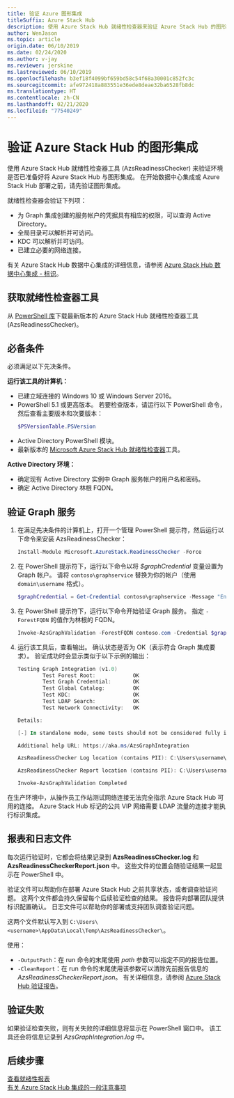 ```yaml
---
title: 验证 Azure 图形集成
titleSuffix: Azure Stack Hub
description: 使用 Azure Stack Hub 就绪性检查器来验证 Azure Stack Hub 的图形集成。
author: WenJason
ms.topic: article
origin.date: 06/10/2019
ms.date: 02/24/2020
ms.author: v-jay
ms.reviewer: jerskine
ms.lastreviewed: 06/10/2019
ms.openlocfilehash: b3ef18f4099bf659bd58c54f68a30001c852fc3c
ms.sourcegitcommit: afe972418a883551e36ede8deae32ba6528fb8dc
ms.translationtype: HT
ms.contentlocale: zh-CN
ms.lasthandoff: 02/21/2020
ms.locfileid: "77540249"
---
```

# <a name="validate-graph-integration-for-azure-stack-hub"></a>验证 Azure Stack Hub 的图形集成

使用 Azure Stack Hub 就绪性检查器工具 (AzsReadinessChecker) 来验证环境是否已准备好将 Azure Stack Hub 与图形集成。 在开始数据中心集成或 Azure Stack Hub 部署之前，请先验证图形集成。

就绪性检查器会验证下列项：

* 为 Graph 集成创建的服务帐户的凭据具有相应的权限，可以查询 Active Directory。
* 全局目录可以解析并可访问。 
* KDC 可以解析并可访问。
* 已建立必要的网络连接。

有关 Azure Stack Hub 数据中心集成的详细信息，请参阅 [Azure Stack Hub 数据中心集成 - 标识](azure-stack-integrate-identity.md)。

## <a name="get-the-readiness-checker-tool"></a>获取就绪性检查器工具

从 [PowerShell 库](https://aka.ms/AzsReadinessChecker)下载最新版本的 Azure Stack Hub 就绪性检查器工具 (AzsReadinessChecker)。

## <a name="prerequisites"></a>必备条件

必须满足以下先决条件。

**运行该工具的计算机：**

* 已建立域连接的 Windows 10 或 Windows Server 2016。
* PowerShell 5.1 或更高版本。 若要检查版本，请运行以下 PowerShell 命令，然后查看主要版本和次要版本：  
    ```powershell
    $PSVersionTable.PSVersion
    ```
* Active Directory PowerShell 模块。
* 最新版本的 [Microsoft Azure Stack Hub 就绪性检查器](https://aka.ms/AzsReadinessChecker)工具。

**Active Directory 环境：**

* 确定现有 Active Directory 实例中 Graph 服务帐户的用户名和密码。
* 确定 Active Directory 林根 FQDN。

## <a name="validate-the-graph-service"></a>验证 Graph 服务

1. 在满足先决条件的计算机上，打开一个管理 PowerShell 提示符，然后运行以下命令来安装 AzsReadinessChecker：

    ```powershell
    Install-Module Microsoft.AzureStack.ReadinessChecker -Force
    ```

1. 在 PowerShell 提示符下，运行以下命令以将 *$graphCredential* 变量设置为 Graph 帐户。 请将 `contoso\graphservice` 替换为你的帐户（使用 `domain\username` 格式）。

    ```powershell
    $graphCredential = Get-Credential contoso\graphservice -Message "Enter Credentials for the Graph Service Account"
    ```

1. 在 PowerShell 提示符下，运行以下命令开始验证 Graph 服务。 指定 `-ForestFQDN` 的值作为林根的 FQDN。

    ```powershell
    Invoke-AzsGraphValidation -ForestFQDN contoso.com -Credential $graphCredential
    ```

1. 运行该工具后，查看输出。 确认状态是否为 OK（表示符合 Graph 集成要求）。 验证成功时会显示类似于以下示例的输出：

    ```powershell
    Testing Graph Integration (v1.0)
            Test Forest Root:            OK
            Test Graph Credential:       OK
            Test Global Catalog:         OK
            Test KDC:                    OK
            Test LDAP Search:            OK
            Test Network Connectivity:   OK

    Details:

    [-] In standalone mode, some tests should not be considered fully indicative of connectivity or readiness the Azure Stack Hub Stamp requires prior to Datacenter Integration.

    Additional help URL: https://aka.ms/AzsGraphIntegration

    AzsReadinessChecker Log location (contains PII): C:\Users\username\AppData\Local\Temp\AzsReadinessChecker\AzsReadinessChecker.log

    AzsReadinessChecker Report location (contains PII): C:\Users\username\AppData\Local\Temp\AzsReadinessChecker\AzsReadinessCheckerReport.json

    Invoke-AzsGraphValidation Completed
    ```

在生产环境中，从操作员工作站测试网络连接无法完全指示 Azure Stack Hub 可用的连接。 Azure Stack Hub 标记的公共 VIP 网络需要 LDAP 流量的连接才能执行标识集成。

## <a name="report-and-log-file"></a>报表和日志文件

每次运行验证时，它都会将结果记录到 **AzsReadinessChecker.log** 和 **AzsReadinessCheckerReport.json** 中。 这些文件的位置会随验证结果一起显示在 PowerShell 中。

验证文件可以帮助你在部署 Azure Stack Hub 之前共享状态，或者调查验证问题。 这两个文件都会持久保留每个后续验证检查的结果。 报告将向部署团队提供标识配置确认。 日志文件可以帮助你的部署或支持团队调查验证问题。

这两个文件默认写入到 `C:\Users\<username>\AppData\Local\Temp\AzsReadinessChecker\`。

使用：

* `-OutputPath`：在 run 命令的末尾使用 *path* 参数可以指定不同的报告位置。
* `-CleanReport`：在 run 命令的末尾使用该参数可以清除先前报告信息的 *AzsReadinessCheckerReport.json*。 有关详细信息，请参阅 [Azure Stack Hub 验证报告](azure-stack-validation-report.md)。

## <a name="validation-failures"></a>验证失败

如果验证检查失败，则有关失败的详细信息将显示在 PowerShell 窗口中。 该工具还会将信息记录到 *AzsGraphIntegration.log* 中。

## <a name="next-steps"></a>后续步骤

[查看就绪性报表](azure-stack-validation-report.md)  
[有关 Azure Stack Hub 集成的一般注意事项](azure-stack-datacenter-integration.md)  
